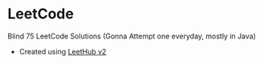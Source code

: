 # LeetCode
Blind 75 LeetCode Solutions
(Gonna Attempt one everyday, mostly in Java)
 - Created using [LeetHub v2](https://github.com/arunbhardwaj/LeetHub-2.0)
